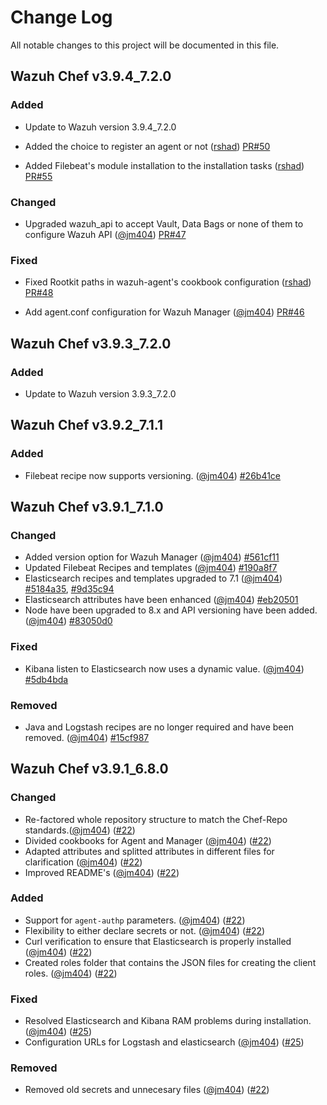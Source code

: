 # Change Log
All notable changes to this project will be documented in this file.

## Wazuh Chef v3.9.4_7.2.0

### Added

- Update to Wazuh version 3.9.4_7.2.0
- Added the choice to register an agent or not ([rshad](https://github.com/rshad)) [PR#50](https://github.com/wazuh/wazuh-chef/pull/50)

- Added Filebeat's module installation to the installation tasks ([rshad](https://github.com/rshad)) [PR#55](https://github.com/wazuh/wazuh-chef/pull/55)

### Changed

- Upgraded wazuh_api to accept Vault, Data Bags or none of them to configure Wazuh API ([@jm404](https://github.com/jm404)) [PR#47](https://github.com/wazuh/wazuh-chef/pull/47)

### Fixed

- Fixed Rootkit paths in wazuh-agent's cookbook configuration ([rshad](https://github.com/rshad)) [PR#48](https://github.com/wazuh/wazuh-chef/pull/48)

- Add agent.conf configuration for Wazuh Manager ([@jm404](https://github.com/jm404)) [PR#46](https://github.com/wazuh/wazuh-chef/pull/46)


## Wazuh Chef v3.9.3_7.2.0

### Added

- Update to Wazuh version 3.9.3_7.2.0

## Wazuh Chef v3.9.2_7.1.1

### Added

- Filebeat recipe now supports versioning. ([@jm404](https://github.com/jm404)) [#26b41ce](https://github.com/wazuh/wazuh-chef/commit/26b41ce35edf3177425092e9ecb547401e1b2be2)

  

## Wazuh Chef v3.9.1_7.1.0

### Changed

- Added version option for Wazuh Manager ([@jm404](https://github.com/jm404)) [#561cf11](https://github.com/wazuh/wazuh-chef/commit/561cf11994b227758fbfd57151e77191da69afa3)
- Updated Filebeat Recipes and templates ([@jm404](https://github.com/jm404)) [#190a8f7](https://github.com/wazuh/wazuh-chef/commit/190a8f75f085389f7aa64fca7076e740a5288eb9)
- Elasticsearch recipes and templates upgraded to 7.1 ([@jm404](https://github.com/jm404)) [#5184a35](https://github.com/wazuh/wazuh-chef/commit/5184a351472391cb6ca4cb4879c83aa2d605803b), [#9d35c94](https://github.com/wazuh/wazuh-chef/commit/9d35c94b0cf2cf912b8cfc8a8f60af4e32977f30)
- Elasticsearch attributes have been enhanced  ([@jm404](https://github.com/jm404)) [#eb20501](https://github.com/wazuh/wazuh-chef/commit/eb20501f28c724f01ff0709138abeb9610e03fdb)
- Node have been upgraded to 8.x and API versioning have been added. ([@jm404](https://github.com/jm404)) [#83050d0](https://github.com/wazuh/wazuh-chef/commit/83050d07ee7259dbeddf7638e3ae512b97fd79ca)

### Fixed

- Kibana listen to Elasticsearch now uses a dynamic value.  ([@jm404](https://github.com/jm404)) [#5db4bda](https://github.com/wazuh/wazuh-chef/commit/5db4bdaf9acc47668911eeeabeb5de6b13974747)

### Removed 

- Java and Logstash recipes are no longer required and have been removed. ([@jm404](https://github.com/jm404)) [#15cf987](https://github.com/wazuh/wazuh-chef/commit/5db4bdaf9acc47668911eeeabeb5de6b13974747)


## Wazuh Chef v3.9.1_6.8.0

### Changed

- Re-factored whole repository structure to match the Chef-Repo standards.([@jm404](https://github.com/jm404)) ([#22](https://github.com/wazuh/wazuh-chef/pull/22))
- Divided cookbooks for Agent and Manager ([@jm404](https://github.com/jm404)) ([#22](https://github.com/wazuh/wazuh-chef/pull/22))
- Adapted attributes and splitted attributes in different files for clarification ([@jm404](https://github.com/jm404)) ([#22](https://github.com/wazuh/wazuh-chef/pull/22))
- Improved README's  ([@jm404](https://github.com/jm404)) ([#22](https://github.com/wazuh/wazuh-chef/pull/22))

### Added

- Support for ```agent-authp``` parameters. ([@jm404](https://github.com/jm404)) ([#22](https://github.com/wazuh/wazuh-chef/pull/22))
- Flexibility to either declare secrets or not. ([@jm404](https://github.com/jm404)) ([#22](https://github.com/wazuh/wazuh-chef/pull/22))
- Curl verification to ensure that Elasticsearch is properly installed ([@jm404](https://github.com/jm404)) ([#22](https://github.com/wazuh/wazuh-chef/pull/22))
- Created roles folder that contains the JSON files for creating the client roles. ([@jm404](https://github.com/jm404)) ([#22](https://github.com/wazuh/wazuh-chef/pull/22))

### Fixed 

- Resolved Elasticsearch and Kibana RAM problems during installation. ([@jm404](https://github.com/jm404)) ([#25](https://github.com/wazuh/wazuh-chef/pull/25))
- Configuration URLs for Logstash and elasticsearch ([@jm404](https://github.com/jm404)) ([#25](https://github.com/wazuh/wazuh-chef/pull/25))

### Removed

- Removed old secrets and unnecesary files ([@jm404](https://github.com/jm404)) ([#22](https://github.com/wazuh/wazuh-chef/pull/22))
